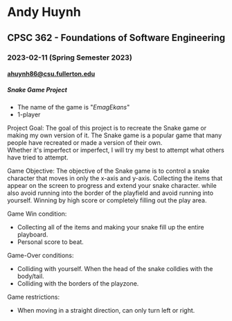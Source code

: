 # Andy Huynh
## CPSC 362 - Foundations of Software Engineering
### 2023-02-11 (Spring Semester 2023)
#### ahuynh86@csu.fullerton.edu
##### Snake Game Project

- The name of the game is "*EmagEkans*"
- 1-player


Project Goal:
The goal of this project is to recreate the Snake game or making my own version of it.
The Snake game is a popular game that many people have recreated or made a version of their own. 
Whether it's imperfect or imperfect, I will try my best to attempt what others have tried to attempt. 


Game Objective:
The objective of the Snake game is to control a snake character that moves in only the x-axis and y-axis.
Collecting the items that appear on the screen to progress and extend your snake character. while also 
avoid running into the border of the playfield and avoid running into yourself. Winning by high score
or completely filling out the play area.


Game Win condition:
- Collecting all of the items and making your snake fill up the entire playboard.
- Personal score to beat.

Game-Over conditions:
- Colliding with yourself. When the head of the snake colldies with the body/tail.
- Colliding with the borders of the playzone.


Game restrictions:
- When moving in a straight direction, can only turn left or right.
